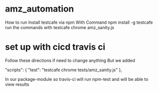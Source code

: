 # amz_automation
How to run
Install testcafe via npm
With Command npm install -g testcafe
run the commands with 
testcafe chrome amz_sanity.js

# set up with cicd travis ci
Follow these directions if need to change anything
But we added 

"scripts": {
"test":  "testcafe chrome tests/amz_sanity.js"
},

In our package-module so travis-ci will run npm-test and will be able to view results
